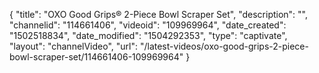 {
    "title": "OXO Good Grips&reg; 2-Piece Bowl Scraper Set",
    "description": "",
    "channelid": "114661406",
    "videoid": "109969964",
    "date_created": "1502518834",
    "date_modified": "1504292353",
    "type": "captivate",
    "layout": "channelVideo",
    "url": "\/latest-videos\/oxo-good-grips-2-piece-bowl-scraper-set\/114661406-109969964"
}